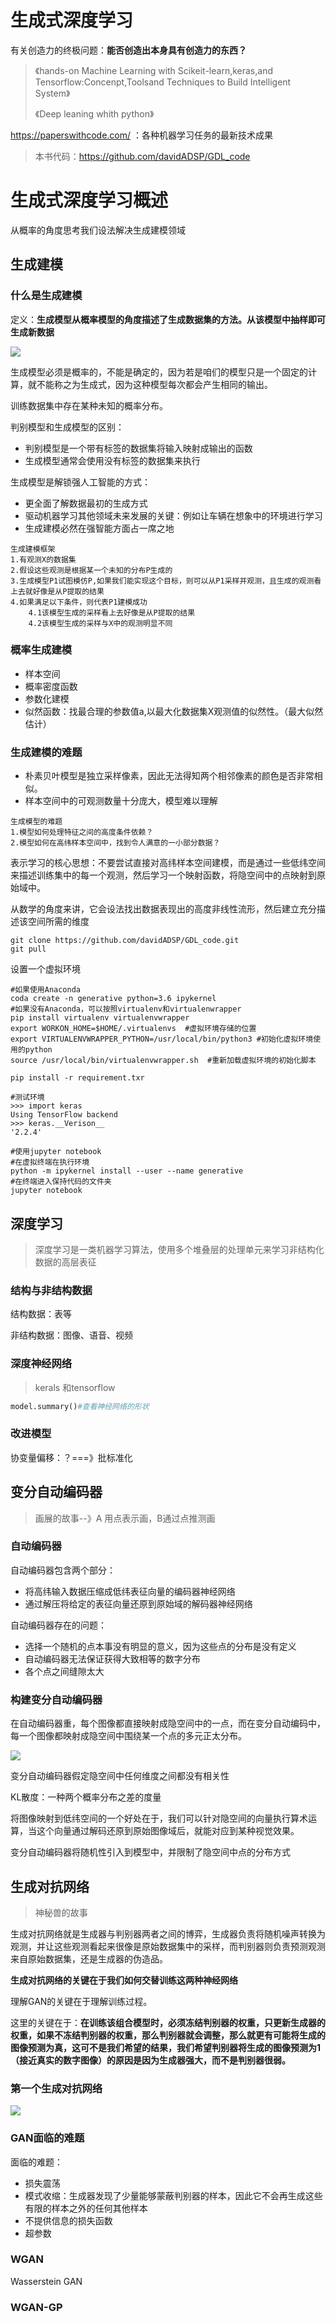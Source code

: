 # 生成式深度学习

有关创造力的终极问题：**能否创造出本身具有创造力的东西？**

> 《hands-on Machine Learning with Scikeit-learn,keras,and Tensorflow:Concenpt,Toolsand Techniques to Build Intelligent System》
>
> 《Deep leaning whith python》

https://paperswithcode.com/  ：各种机器学习任务的最新技术成果

> 本书代码：https://github.com/davidADSP/GDL_code  



# 生成式深度学习概述

从概率的角度思考我们设法解决生成建模领域

 

## 生成建模



### 什么是生成建模

定义：**生成模型从概率模型的角度描述了生成数据集的方法。从该模型中抽样即可生成新数据**

![](/images/posts/生成式深度学习-01.jpg)

生成模型必须是概率的，不能是确定的，因为若是咱们的模型只是一个固定的计算，就不能称之为生成式，因为这种模型每次都会产生相同的输出。

训练数据集中存在某种未知的概率分布。

判别模型和生成模型的区别：

- 判别模型是一个带有标签的数据集将输入映射成输出的函数
- 生成模型通常会使用没有标签的数据集来执行

生成模型是解锁强人工智能的方式：

- 更全面了解数据最初的生成方式
- 驱动机器学习其他领域未来发展的关键：例如让车辆在想象中的环境进行学习
- 生成建模必然在强智能方面占一席之地

```
生成建模框架
1.有观测X的数据集
2.假设这些观测是根据某一个未知的分布P生成的
3.生成模型P1试图模仿P,如果我们能实现这个目标，则可以从P1采样并观测，且生成的观测看上去就好像是从P提取的结果
4.如果满足以下条件，则代表P1建模成功
	4.1该模型生成的采样看上去好像是从P提取的结果
	4.2该模型生成的采样与X中的观测明显不同
```





### 概率生成建模

- 样本空间
- 概率密度函数
- 参数化建模
- 似然函数：找最合理的参数值a,以最大化数据集X观测值的似然性。（最大似然估计）



### 生成建模的难题

- 朴素贝叶模型是独立采样像素，因此无法得知两个相邻像素的颜色是否非常相似。
- 样本空间中的可观测数量十分庞大，模型难以理解

```
生成模型的难题
1.模型如何处理特征之间的高度条件依赖？
2.模型如何在高纬样本空间中，找到令人满意的一小部分数据？
```

表示学习的核心思想：不要尝试直接对高纬样本空间建模，而是通过一些低纬空间来描述训练集中的每一个观测，然后学习一个映射函数，将隐空间中的点映射到原始域中。

从数学的角度来讲，它会设法找出数据表现出的高度非线性流形，然后建立充分描述该空间所需的维度

```shell
git clone https://github.com/davidADSP/GDL_code.git
git pull
```

设置一个虚拟环境

```shell
#如果使用Anaconda
coda create -n generative python=3.6 ipykernel
#如果没有Anaconda，可以按照virtualenv和virtualenwrapper
pip install virtualenv virtualenvwrapper
export WORKON_HOME=$HOME/.virtualenvs  #虚拟环境存储的位置
export VIRTUALENVWRAPPER_PYTHON=/usr/local/bin/python3 #初始化虚拟环境使用的python
source /usr/local/bin/virtualenvwrapper.sh  #重新加载虚拟环境的初始化脚本
```

```shell
pip install -r requirement.txr
```

```shell
#测试环境
>>> import keras
Using TensorFlow backend
>>> keras.__Verison__
'2.2.4'
```



```shell
#使用jupyter notebook
#在虚拟终端在执行环境
python -m ipykernel install --user --name generative
#在终端进入保持代码的文件夹
jupyter notebook
```



## 深度学习

> 深度学习是一类机器学习算法，使用多个堆叠层的处理单元来学习非结构化数据的高层表征



### 结构与非结构数据

结构数据：表等

非结构数据：图像、语音、视频





### 深度神经网络

> kerals 和tensorflow

```python
model.summary()#查看神经网络的形状
```



### 改进模型

协变量偏移：？===》批标准化



## 变分自动编码器

> 画展的故事--》A 用点表示画，B通过点推测画

### 自动编码器

自动编码器包含两个部分：

- 将高纬输入数据压缩成低纬表征向量的编码器神经网络
- 通过解压将给定的表征向量还原到原始域的解码器神经网络

自动编码器存在的问题：

- 选择一个随机的点本事没有明显的意义，因为这些点的分布是没有定义
- 自动编码器无法保证获得大致相等的数字分布
- 各个点之间缝隙太大

### 构建变分自动编码器

在自动编码器重，每个图像都直接映射成隐空间中的一点，而在变分自动编码中，每一个图像都映射成隐空间中围绕某一个点的多元正太分布。

![](/images/posts/生成式深度学习-02.jpg)

变分自动编码器假定隐空间中任何维度之间都没有相关性

KL散度：一种两个概率分布之差的度量

将图像映射到低纬空间的一个好处在于，我们可以针对隐空间的向量执行算术运算，当这个向量通过解码还原到原始图像域后，就能对应到某种视觉效果。

变分自动编码器将随机性引入到模型中，并限制了隐空间中点的分布方式



## 生成对抗网络

> 神秘兽的故事

生成对抗网络就是生成器与判别器两者之间的博弈，生成器负责将随机噪声转换为观测，并让这些观测看起来很像是原始数据集中的采样，而判别器则负责预测观测来自原始数据集，还是生成器的伪造品。

**生成对抗网络的关键在于我们如何交替训练这两种神经网络**

理解GAN的关键在于理解训练过程。

这里的关键在于：**在训练该组合模型时，必须冻结判别器的权重，只更新生成器的权重，如果不冻结判别器的权重，那么判别器就会调整，那么就更有可能将生成的图像预测为真，这可不是我们希望的结果，我们希望判别器将生成的图像预测为1（接近真实的数字图像）的原因是因为生成器强大，而不是判别器很弱。**



### 第一个生成对抗网络

![](/images/posts/生成式深度学习-03.jpg)

### GAN面临的难题

面临的难题：

- 损失震荡
- 模式收缩：生成器发现了少量能够蒙蔽判别器的样本，因此它不会再生成这些有限的样本之外的任何其他样本
- 不提供信息的损失函数
- 超参数

### WGAN

Wasserstein GAN



### WGAN-GP





